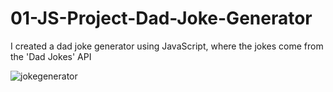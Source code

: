 # 01-JS-Project-Dad-Joke-Generator
 I created a dad joke generator using JavaScript, where the jokes come from the 'Dad Jokes' API
 
 
![jokegenerator](https://github.com/luizgcancian/01-JS-Project-Dad-Joke-Generator/assets/36893086/0a4820e6-45bd-4306-b3e7-882873ad4adf)

